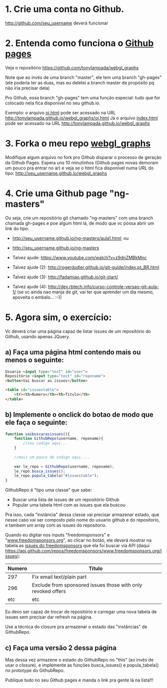 # 1. Crie uma conta no Github.

http://github.com/seu_username deverá funcionar

# 2. Entenda como funciona o [Github pages](https://pages.github.com/)

Veja o repositório https://github.com/tonylampada/webgl_graphs

Note que ao invés de uma branch "master", ele tem uma branch "gh-pages" 
(ele poderia ter as duas, mas eu deletei a branch master de propósito pq 
não iria precisar dela)

Pro Github, essa branch "gh-pages" tem uma função especial: tudo que for 
colocado nela fica disponível no seu github.io.

Exemplo: o arquivo [oi.html](https://github.com/tonylampada/webgl_graphs/blob/gh-pages/oi.html) pode ser acessado na URL http://tonylampada.github.io/webgl_graphs/oi.html
Já o arquivo [index.html](https://github.com/tonylampada/webgl_graphs/blob/gh-pages/oi.html) pode ser acessado na URL http://tonylampada.github.io/webgl_graphs

# 3. Forka o meu repo [webgl_graphs](https://github.com/tonylampada/webgl_graphs)

Modifique algum arquivo no fork pro Github disparar o processo de geração da Github Pages.
Espera uns 10 minutinhos (Github pages novas demoram um pouco pra entrar no ar) e veja se o html fica disponível numa URL do tipo: http://seu_username.github.io/webgl_graphs

# 4. Crie uma Github page "ng-masters"

Ou seja, crie um repositório git chamado "ng-masters" com uma branch chamada gh-pages e poe algum html lá, de modo que vc possa abrir um link do tipo:

* http://seu_username.github.io/ng-masters/aula1.html; ou
* http://seu_username.github.io/ng-masters

* Talvez ajude: https://www.youtube.com/watch?v=z9dnZMBkMnc
* Talvez ajude (2): http://rogerdudler.github.io/git-guide/index.pt_BR.html 
* Talvez ajude (3): http://fadamiao.github.io/git-start/
* Talvez ajude (4): http://dev.rbtech.info/curso-controle-versao-git-aula-1/ (se vc ainda nao manja de git, vai ter que aprender um dia mesmo, apoveita o embalo... :-))

# 5. Agora sim, o exercício:

Vc deverá criar uma página capaz de listar issues de um repositório do Github, usando apenas JQuery.

## a) Faça uma página html contendo mais ou menos o seguinte:

```html
Usuario <input type="text" id="user">
Repositório <input type="text" id="reponame">
<button>Vai buscar as issues</button>

<table id="issuestable">
    <tr><th>Numero</th><th>Titulo</th>
</table>
```

## b) Implemente o onclick do botao de modo que ele faça o seguinte:

```javascript
function vaibuscarasissues(){
    function GithubRepo(username, reponame){
        //seu codigo aqui...
    }
    
    //mais um pouco de codigo aqui....
    
    var le_repo = GithubRepo(username, reponame);
    le_repo.busca_issues();
    le_repo.popula_tabela("#issuestable");
}
```

GithubRepo é "tipo uma classe" que sabe:

* Buscar uma lista de issues de um repositório Github
* Popular uma tabela html com as issues que ela buscou

Pra isso, cada "instância" dessa classe vai precisar armazenar estado, que nesse caso vai ser composto pelo nome do usuario github e do repositorio, e tambem um array com as issues do repositorio.

Quando eu digitar nos inputs "freedomsponsors" e "www.freedomsponsors.org", ao clicar no botão, ele deverá mostrar na tabela as [issues do freedomsponsors](https://github.com/freedomsponsors/www.freedomsponsors.org/issues?state=open) que ela foi buscar via API (daqui https://api.github.com/repos/freedomsponsors/www.freedomsponsors.org/issues):

| Numero | Titulo |
| -------- | -------- |
| 297   | Fix email text/plain part   |
| 296   | Exclude from sponsored issues those with only revoked offers  |
| etc   | etc  |

Eu devo ser capaz de trocar de repositório e carregar uma nova tabela de issues sem precisar dar refresh na página.

Use a técnica do closure pra armazenar o estado das "instâncias" de GithubRepo.

## c) Faça uma versão 2 dessa página

Mas dessa vez armazene o estado do GithubRepo no "this" (ao invés de usar o closure), e implemente as funções busca_issues() e popula_tabela() no prototype do GithubRepo.

Publique tudo no seu Github pages e manda o link pra gente lá na lista!!!


